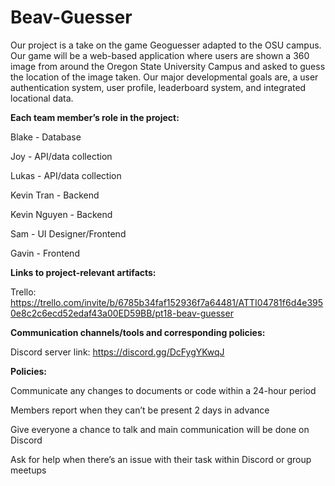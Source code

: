 # Beav-Guesser
Our project is a take on the game Geoguesser adapted to the OSU campus. Our game will be a web-based application where users are shown a 360 image from around the Oregon State University Campus and asked to guess the location of the image taken. Our major developmental goals are, a user authentication system, user profile, leaderboard system, and integrated locational data.



**Each team member’s role in the project:**

Blake - Database

Joy - API/data collection

Lukas - API/data collection

Kevin Tran - Backend

Kevin Nguyen - Backend

Sam - UI Designer/Frontend

Gavin - Frontend

**Links to project-relevant artifacts:**

Trello: https://trello.com/invite/b/6785b34faf152936f7a64481/ATTI04781f6d4e3950e8c2c6ecd52edaf43a00ED59BB/pt18-beav-guesser 

**Communication channels/tools and corresponding policies:**

Discord server link:
https://discord.gg/DcFygYKwqJ

**Policies:**

Communicate any changes to documents or code within a 24-hour period

Members report when they can’t be present 2 days in advance

Give everyone a chance to talk and main communication will be done on Discord

Ask for help when there’s an issue with their task within Discord or group meetups
